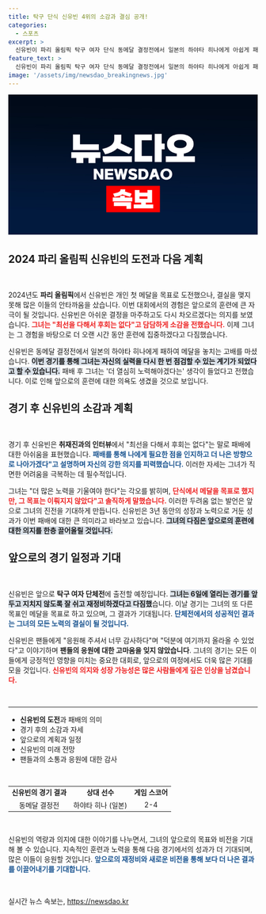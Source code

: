 ```yaml
---
title: 탁구 단식 신유빈 4위의 소감과 결심 공개!
categories:
  - 스포츠
excerpt: >
  신유빈이 파리 올림픽 탁구 여자 단식 동메달 결정전에서 일본의 하야타 히나에게 아쉽게 패배했다. 그러나 그는 향후 훈련에 더욱 매진하겠다고 다짐하며 팬들에게 감사의 인사를 전했다. 
feature_text: >
  신유빈이 파리 올림픽 탁구 여자 단식 동메달 결정전에서 일본의 하야타 히나에게 아쉽게 패배했다. 그러나 그는 향후 훈련에 더욱 매진하겠다고 다짐하며 팬들에게 감사의 인사를 전했다. 
image: '/assets/img/newsdao_breakingnews.jpg'
---
```


<p><img src="/assets/img/newsdao_breakingnews.jpg" alt="ontimetimes 속보" /></p>

<h2 data-ke-size="size26">2024 파리 올림픽 신유빈의 도전과 다음 계획</h2>

<p data-ke-size="size16">&nbsp;</p>

<p data-ke-size="size16">2024년도 <b>파리 올림픽</b>에서 신유빈은 개인 첫 메달을 목표로 도전했으나, 결실을 맺지 못해 많은 이들의 안타까움을 샀습니다. 이번 대회에서의 경험은 앞으로의 훈련에 큰 자극이 될 것입니다. 신유빈은 아쉬운 결정을 마주하고도 다시 차오르겠다는 의지를 보였습니다. <b><span style="color: #ee2323;">그녀는 "최선을 다해서 후회는 없다"고 담담하게 소감을 전했습니다.</span></b> 이제 그녀는 그 경험을 바탕으로 더 오랜 시간 동안 훈련에 집중하겠다고 다짐했습니다.</p>

<p data-ke-size="size16">신유빈은 동메달 결정전에서 일본의 하야타 히나에게 패하여 메달을 놓치는 고배를 마셨습니다. <b><span style="background-color: #21538527;">이번 경기를 통해 그녀는 자신의 실력을 다시 한 번 점검할 수 있는 계기가 되었다고 할 수 있습니다.</span></b> 패배 후 그녀는 '더 열심히 노력해야겠다는' 생각이 들었다고 전했습니다. 이로 인해 앞으로의 훈련에 대한 의욕도 생겼을 것으로 보입니다.</p>

<h2 data-ke-size="size26">경기 후 신유빈의 소감과 계획</h2>

<p data-ke-size="size16">&nbsp;</p>

<p data-ke-size="size16">경기 후 신유빈은 <b>취재진과의 인터뷰</b>에서 "최선을 다해서 후회는 없다"는 말로 패배에 대한 아쉬움을 표현했습니다. <b><span style="color: #1a5490;">패배를 통해 나에게 필요한 점을 인지하고 더 나은 방향으로 나아가겠다"고 설명하며 자신의 강한 의지를 피력했습니다.</span></b> 이러한 자세는 그녀가 직면한 어려움을 극복하는 데 필수적입니다.</p>

<p data-ke-size="size16">그녀는 "더 많은 노력을 기울여야 한다"는 각오를 밝히며, <b><span style="color: #ee2323;">단식에서 메달을 목표로 했지만, 그 목표는 이뤄지지 않았다"고 솔직하게 말했습니다.</span></b> 이러한 두려움 없는 발언은 앞으로 그녀의 진전을 기대하게 만듭니다. 신유빈은 3년 동안의 성장과 노력으로 거둔 성과가 이번 패배에 대한 큰 의미라고 바라보고 있습니다. <b><span style="background-color: #21538527;">그녀의 다짐은 앞으로의 훈련에 대한 의지를 한층 끌어올릴 것입니다.</span></b></p>

<h2 data-ke-size="size26">앞으로의 경기 일정과 기대</h2>

<p data-ke-size="size16">&nbsp;</p>

<p data-ke-size="size16">신유빈은 앞으로 <b>탁구 여자 단체전</b>에 출전할 예정입니다. <b><span style="background-color: #21538527;">그녀는 6일에 열리는 경기를 앞두고 지치지 않도록 잘 쉬고 재정비하겠다고 다짐했</span></b>습니다. 이날 경기는 그녀의 또 다른 목표인 메달을 목표로 하고 있으며, 그 결과가 기대됩니다. <b><span style="color: #1a5490;">단체전에서의 성공적인 결과는 그녀의 모든 노력의 결실이 될 것입니다.</span></b></p>

<p data-ke-size="size16">신유빈은 팬들에게 "응원해 주셔서 너무 감사하다"며 "덕분에 여기까지 올라올 수 있었다"고 이야기하며 <b>팬들의 응원에 대한 고마움을 잊지 않았습니다</b>. 그녀의 경기는 모든 이들에게 긍정적인 영향을 미치는 중요한 대회로, 앞으로의 여정에서도 더욱 많은 기대를 모을 것입니다. <b><span style="color: #ee2323;">신유빈의 의지와 성장 가능성은 많은 사람들에게 깊은 인상을 남겼습니다.</span></b></p>

<p data-ke-size="size16">&nbsp;</p>

<hr>

<ul>
    <li><b>신유빈의 도전</b>과 패배의 의미</li>
    <li>경기 후의 소감과 자세</li>
    <li>앞으로의 계획과 일정</li>
    <li>신유빈의 미래 전망</li>
    <li>팬들과의 소통과 응원에 대한 감사</li>
</ul>

<p data-ke-size="size16">&nbsp;</p>

<table style="width: 100%;">
    <tr>
        <td style="text-align: center; height: 17px;"><b>신유빈의 경기 결과</b></td>
        <td style="text-align: center; height: 17px;"><b>상대 선수</b></td>
        <td style="text-align: center; height: 17px;"><b>게임 스코어</b></td>
    </tr>
    <tr>
        <td style="text-align: center; height: 17px;">동메달 결정전</td>
        <td style="text-align: center; height: 17px;">하야타 히나 (일본)</td>
        <td style="text-align: center; height: 17px;">2-4</td>
    </tr>
</table>

<p data-ke-size="size16">&nbsp;</p>

<p data-ke-size="size16">신유빈의 역량과 의지에 대한 이야기를 나누면서, 그녀의 앞으로의 목표와 비전을 기대해 볼 수 있습니다. 지속적인 훈련과 노력을 통해 다음 경기에서의 성과가 더 기대되며, 많은 이들이 응원할 것입니다. <b><span style="color: #1a5490;">앞으로의 재정비와 새로운 비전을 통해 보다 더 나은 결과를 이끌어내기를 기대합니다.</span></b></p>

<p data-ke-size="size16">&nbsp;</p>
실시간 뉴스 속보는, <a href="https://newsdao.kr" rel="dofollow">https://newsdao.kr</a>


